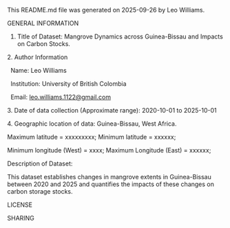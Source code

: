 This README.md file was generated on 2025-09-26 by Leo Williams.



GENERAL INFORMATION



1. Title of Dataset: Mangrove Dynamics across Guinea-Bissau and Impacts on Carbon Stocks. 





2\. Author Information

&nbsp;	Name: Leo Williams

&nbsp;	Institution: University of British Colombia

&nbsp;	Email: leo.williams.1122@gmail.com





3\. Date of data collection (Approximate range): 2020-10-01 to 2025-10-01





4\. Geographic location of data: Guinea-Bissau, West Africa. 

Maximum latitude = xxxxxxxxx; Minimum latitude = xxxxxx;

Minimum longitude (West) = xxxx; Maximum Longitude (East) = xxxxxx;





Description of Dataset:

This dataset establishes changes in mangrove extents in Guinea-Bissau between 2020 and 2025 and quantifies the impacts of these changes on carbon storage stocks. 



LICENSE







SHARING

